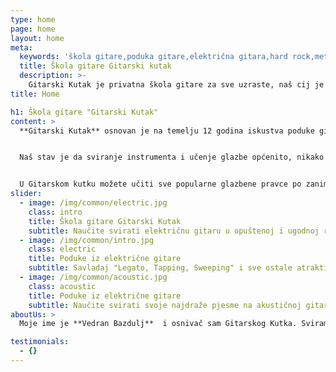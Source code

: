 ```yaml
---
type: home
page: home
layout: home
meta:
  keywords: 'škola gitare,poduka gitare,električna gitara,hard rock,metal,Individualno,skupno,band,jazz,blues,rock'
  title: Škola gitare Gitarski kutak
  description: >-
    Gitarski Kutak je privatna škola gitare za sve uzraste, naš cij je ponuditi najkvalitetniju moguću poduku kroz ugodnu i poticajnu atmosferu. Nastava je individualna ili skupna te kombinirana. Cilj svake grupe je da se od nje napravi bend tj. band. i da se uvježbane pjesme prezentiraju na koncertu u nekom od zagrebačkih rock klubova. Sviraju se najpopularniji glazbeni pravci kao što su Pop, Rock, Blues, Hard Rock, Metal, Heavy Metal, funk, ali i klasika i jazz. Izbor instrumenta je: Klasična gitara, Akustična gitara, Električna gitara.
title: Home

h1: Škola gitare "Gitarski Kutak"
content: >
  **Gitarski Kutak** osnovan je na temelju 12 godina iskustva poduke gitare po mnogim privatnim zagrebačkim glazbenim školama i tečajevima sa svrhom ponude najkvalitetnije moguće poduke gitare svim polaznicima bez obzira na njihovu dob i preferirani stil glazbe i sviranja.


  Naš stav je da sviranje instrumenta i učenje glazbe općenito, nikako ne smije biti izvor stresa i frustracije nego da mora biti izvor zadovoljstva i zabave te na temelju tog razmišljanja provodimo svoj program.


  U Gitarskom kutku možete učiti sve popularne glazbene pravce po zanimljivom i bogatom programu prilagođenom uzrastu i preferenciji polaznika. Nastava može biti individualna, skupna ili kombinirana po vašem izboru. Za polaznike koji uspješno savladaju program organizira se nastup na kraju svakog semestra. Obratite nam se s povjerenjem!
slider:
  - image: /img/common/electric.jpg
    class: intro
    title: Škola gitare Gitarski Kutak
    subtitle: Naučite svirati električnu gitaru u opuštenoj i ugodnoj radnoj atmosferi. Naučite brže i bolje uz individualnu/skupnu nastavu i progam prilagođen svakom polazniku.
  - image: /img/common/intro.jpg
    class: electric
    title: Poduke iz električne gitare
    subtitle: Savladaj "Legato, Tapping, Sweeping" i sve ostale atraktivne tehnike na električnoj gitari!
  - image: /img/common/acoustic.jpg
    class: acoustic
    title: Poduke iz električne gitare
    subtitle: Naučite svirati svoje najdraže pjesme na akustičnoj gitari
aboutUs: >
  Moje ime je **Vedran Bazdulj**  i osnivač sam Gitarskog Kutka. Sviram gitaru više od 20 godina, a podukom se profesionalno bavim od 2005. godine. Uz poduku gitare bavim se tonskim snimanjem, skladanjem glazbe za reklame, video igre, filmove i kao studijski muzičar za druge glazbenike. Kao edukator sam ponosan na sve polaznike koji su naučili uživati u sviranju instrumenta i glazbi općenito, te sam iznimno ponosan na velik broj polaznika koji su uspješno završili školski program te danas aktivno sviraju i bave se glazbom profesionalno te su u mogućnosti stečeno znanje kapitalizirati.

testimonials:
  - {}
---
```

